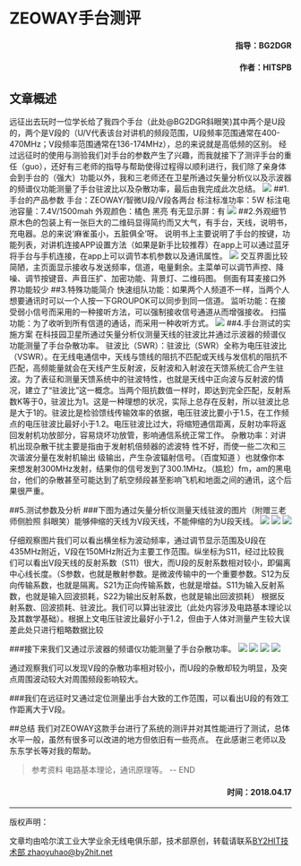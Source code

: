 # ZEOWAY手台测评
#### <p align="right"> 指导：BG2DGR</p>
#### <p align="right"> 作者：HITSPB</p>
## 文章概述
远征出去玩时一位学长给了我四个手台（此处@BG2DGR斜眼笑)其中两个是U段的，两个是V段的（U/V代表该台对讲机的频段范围，U段频率范围通常在400-470MHz；V段频率范围通常在136-174MHz），总的来说就是高低频的区别。
经过远征时的使用与测验我们对手台的参数产生了兴趣，而我就接下了测评手台的重任（guo），还好有三老师的指导与帮助使得过程得以顺利进行，我们除了亲身体会到手台的（强大）功能以外，我和三老师还在卫星所通过矢量分析仪以及示波器的频谱仪功能测量了手台驻波比以及杂散功率，最后由我完成此次总结。
![](https://raw.githubusercontent.com/spbspb/tech._dept._book/master/radio/手台测评/01.jpg )
##1.手台的产品参数
手台：ZEOWAY/智微U段/V段各两台
标注标准功率：5W
标注电池容量：7.4V/1500mah
外观颜色：橘色 黑亮
有无显示屏：有
![](https://raw.githubusercontent.com/spbspb/tech._dept._book/master/radio/手台测评/02.jpg )
##2.外观细节
原木色的包装上有一张巨大的二维码显得简约而又大气，有手台，天线，说明书，充电器。总的来说‘麻雀虽小，五脏俱全’呀。
说明书上主要说明了手台的按键，功能列表，对讲机连接APP设置方法（如果是新手比较推荐）在app上可以通过蓝牙将手台与手机连接，在app上可以调节本机参数以及通讯属性。
![](https://raw.githubusercontent.com/spbspb/tech._dept._book/master/radio/手台测评/03.jpg )
交互界面比较简陋，主页面显示接收与发送频率，信道，电量剩余。主菜单可以调节声控、降噪、调节按键音、声音压扩、加密功能、背景灯、二维码图。
侧面有耳麦接口外界功能较少
##3.特殊功能简介
快速组队功能：如果两个人频道不一样，当两个人想要通讯时可以一个人按一下GROUPOK可以同步到同一信道。
监听功能：在接受弱小信号而采用的一种接听方法，可以强制接收信号通道从而增强接收。
扫描功能：为了收听到所有信道的通话，而采用一种收听方式。
![](https://raw.githubusercontent.com/spbspb/tech._dept._book/master/radio/手台测评/04.jpg )
##4.手台测试的实施方案
在科技园卫星所通过矢量分析仪测量天线的驻波比并通过示波器的频谱仪功能测量了手台杂散功率。
驻波比（SWR）：驻波比（SWR）全称为电压驻波比（VSWR）。在无线电通信中，天线与馈线的阻抗不匹配或天线与发信机的阻抗不匹配，高频能量就会在天线产生反射波，反射波和入射波在天馈系统汇合产生驻波。为了表征和测量天馈系统中的驻波特性，也就是天线中正向波与反射波的情况，建立了“驻波比”这一概念。当两个阻抗数值一样时，即达到完全匹配，反射系数K等于0，驻波比为1。这是一种理想的状况，实际上总存在反射，所以驻波比总是大于1的。驻波比是检验馈线传输效率的依据，电压驻波比要小于1.5，在工作频点的电压驻波比最好小于1.2。电压驻波比过大，将缩短通信距离，反射功率将返回发射机功放部分，容易烧坏功放管，影响通信系统正常工作。
杂散功率：对讲机出现杂散干扰主要是指由于发射机倍频器的滤波特 性不好，而使一些二次和三次谐波分量在发射机输出 级输出，产生杂波辐射信号。（百度知道 ）也就像你本来想发射300MHz发射，结果你的信号发到了300.1MHz。（尴尬）fm，am的黑电台，他们的杂散甚至可能达到了航空频段甚至影响飞机和地面之间的通讯，这个后果很严重。

##5.测试参数及分析
###下图为通过矢量分析仪测量天线驻波的图片（附赠三老师侧脸照 斜眼笑）能够伸缩的天线为V段天线，不能伸缩的为U段天线。
![](https://raw.githubusercontent.com/spbspb/tech._dept._book/master/radio/手台测评/05.jpg )
![](https://raw.githubusercontent.com/spbspb/tech._dept._book/master/radio/手台测评/06.jpg )
![](https://raw.githubusercontent.com/spbspb/tech._dept._book/master/radio/手台测评/07.jpg )

仔细观察图片我们可以看出横坐标为波动频率，通过调节显示范围及U段在435MHz附近，V段在150MHz附近为主要工作范围。纵坐标为S11，经过比较我们可以看出V段天线的反射系数（S11）很大，而U段的反射系数相对较小，即偏离中心线长度。（S参数，也就是散射参数。是微波传输中的一个重要参数。S12为反向传输系数，也就是隔离。S21为正向传输系数，也就是增益。S11为输入反射系数，也就是输入回波损耗，S22为输出反射系数，也就是输出回波损耗）
根据反射系数、回波损耗、驻波比。我们可以算出驻波比（此处内容涉及电路基本理论以及其数学基础）。根据上文电压驻波比最好小于1.2，但由于人体对测量产生较大误差此处只进行粗略数据比较

###接下来我们又通过示波器的频谱仪功能测量了手台杂散功率。
![](https://raw.githubusercontent.com/spbspb/tech._dept._book/master/radio/手台测评/08.jpg )
![](https://raw.githubusercontent.com/spbspb/tech._dept._book/master/radio/手台测评/09.jpg )
![](https://raw.githubusercontent.com/spbspb/tech._dept._book/master/radio/手台测评/10.jpg )
![](https://raw.githubusercontent.com/spbspb/tech._dept._book/master/radio/手台测评/11.jpg )

通过观察我们可以发现V段的杂散功率相对较小，而U段的杂散却较为明显，及突点周围波动较大对周围频段影响较大。

###我们在远征时又通过定位测量出手台大致的工作范围，可以看出U段的有效工作距离大于V段。

##总结
我们对ZEOWAY这款手台进行了系统的测评并对其性能进行了测试，总体水平一般，虽然有很多可以改进的地方但依旧有一些亮点。
在此感谢三老师以及东东学长等对我的帮助。
>参考资料
>电路基本理论，通讯原理等。
-- END
#### <p align="right"> 时间：2018.04.17</p>

----
版权声明：

文章均由哈尔滨工业大学业余无线电俱乐部，技术部原创，转载请联系[BY2HIT技术部 zhaoyuhao@by2hit.net](zhaoyuhao@by2hit.net)
